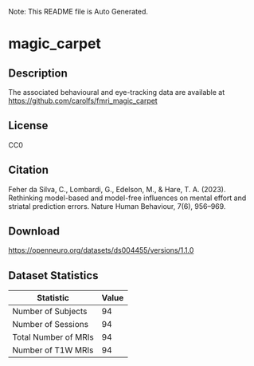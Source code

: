 Note: This README file is Auto Generated.

# magic_carpet

## Description

The associated behavioural and eye-tracking data are available at https://github.com/carolfs/fmri_magic_carpet


## License

CC0

## Citation

Feher da Silva, C., Lombardi, G., Edelson, M., & Hare, T. A. (2023). Rethinking model-based and model-free influences on mental effort and striatal prediction errors. Nature Human Behaviour, 7(6), 956–969.

## Download

https://openneuro.org/datasets/ds004455/versions/1.1.0

## Dataset Statistics

| Statistic | Value |
| --- | --- |
| Number of Subjects | 94 |
| Number of Sessions | 94 |
| Total Number of MRIs | 94 |
| Number of T1W MRIs | 94 |

